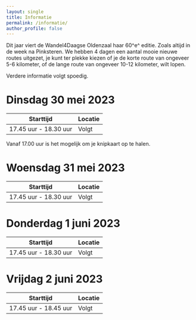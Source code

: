 ```yaml
---
layout: single
title: Informatie
permalink: /informatie/
author_profile: false
---
```


Dit jaar viert de Wandel4Daagse Oldenzaal haar 60^e^ editie. Zoals altijd in de week na Pinksteren. We hebben 4 dagen een aantal mooie nieuwe routes uitgezet, je kunt ter plekke kiezen of je de korte route van ongeveer 5-6 kilometer, of de lange route van ongeveer 10-12 kilometer, wilt lopen.

Verdere informatie volgt spoedig.


# Dinsdag 30 mei 2023

| Starttijd | Locatie |
|-------------|-------------|
| 17.45 uur - 18.30 uur | Volgt  |

Vanaf 17.00 uur is het mogelijk om je knipkaart op te halen.

# Woensdag 31 mei 2023

| Starttijd | Locatie |
|-------------|-------------|
| 17.45 uur - 18.30 uur | Volgt  |

# Donderdag 1 juni 2023

| Starttijd | Locatie |
|-------------|-------------|
| 17.45 uur - 18.30 uur | Volgt  |

# Vrijdag 2 juni 2023

| Starttijd | Locatie |
|-------------|-------------|
| 17.45 uur - 18.45 uur | Volgt  |